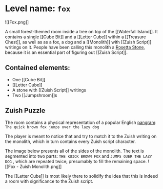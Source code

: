 # Level name: `fox`

![[Fox.png]]

A small forest-themed room inside a tree on top of the [[Waterfall Island]]. It contains a single [[Cube Bit]] and a [[Letter Cube]] within a [[Treasure Chest]], as well as as a fox, a dog and a [[Monolith]] with [[Zuish Script]] writings on it. People have been calling this monolith a [Rosetta Stone](https://en.wikipedia.org/wiki/Rosetta_Stone), because it is an essential part of figuring out [[Zuish Script]].
## Contained elements:
- One [[Cube Bit]]
- [[Letter Cube]]
- A stone with [[Zuish Script]] writings
- Two [[Jumpshroom]]s

## Zuish Puzzle

The room contains a physical representation of a popular English [pangram](https://en.wikipedia.org/wiki/Pangram):
`The quick brown fox jumps over the lazy dog`

The player is meant to notice that and try to match it to the Zuish writing on the monolith, which in turn contains every Zuish script character.

The image below presents all of the sides of the monolith. The text is segmented into two parts: `THE KUICK BROWN FOX` and `JUMPS OUER THE LAZY DOG` , which are repeated twice, presumably to fill the remaining space.
![[Fox - Zuish Monolith.png]]

The [[Letter Cube]] is most likely there to solidify the idea that this is indeed a room with significance to the Zuish script.